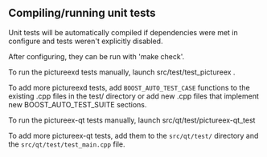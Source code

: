 Compiling/running unit tests
------------------------------------

Unit tests will be automatically compiled if dependencies were met in configure
and tests weren't explicitly disabled.

After configuring, they can be run with 'make check'.

To run the pictureexd tests manually, launch src/test/test_pictureex .

To add more pictureexd tests, add `BOOST_AUTO_TEST_CASE` functions to the existing
.cpp files in the test/ directory or add new .cpp files that
implement new BOOST_AUTO_TEST_SUITE sections.

To run the pictureex-qt tests manually, launch src/qt/test/pictureex-qt_test

To add more pictureex-qt tests, add them to the `src/qt/test/` directory and
the `src/qt/test/test_main.cpp` file.
